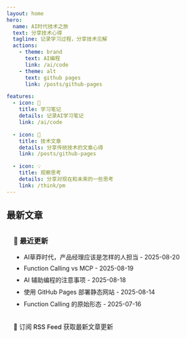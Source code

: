 ```yaml
---
layout: home
hero:
  name: AI时代技术之旅
  text: 分享技术心得
  tagline: 记录学习过程，分享技术见解
  actions:
    - theme: brand
      text: AI编程
      link: /ai/code
    - theme: alt
      text: github pages
      link: /posts/github-pages

features:
  - icon: 🚀
    title: 学习笔记
    details: 记录AI学习笔记
    link: /ai/code

  - icon: 📝
    title: 技术文章
    details: 分享传统技术的文章心得
    link: /posts/github-pages

  - icon: 💡
    title: 观察思考
    details: 分享对现在和未来的一些思考
    link: /think/pm
---
```


<script setup>
import { withBase } from 'vitepress'
</script>

## 最新文章

<div class="vp-raw">
  <div class="custom-block">
    <h3>📖 最近更新</h3>
    <ul>
      <li><a :href="withBase('/think/pm')">AI草莽时代，产品经理应该是怎样的人担当</a> - 2025-08-20</li>
      <li><a :href="withBase('/ai/function-calling-vs-mcp')">Function Calling vs MCP</a> - 2025-08-19</li>
      <li><a :href="withBase('/ai/coding-01')">AI 辅助编程的注意事项</a> - 2025-08-18</li>
      <li><a :href="withBase('/posts/github-pages')">使用 GitHub Pages 部署静态网站</a> - 2025-08-14</li>
      <li><a :href="withBase('/ai/function-calling')">Function Calling 的原始形态</a> - 2025-07-16</li>
    </ul>
    <div class="rss-subscribe">
      <p>📡 <a href="./rss.xml">订阅 RSS Feed</a> 获取最新文章更新</p>
    </div>
  </div>
</div>

<style>
.custom-block {
  padding: 1rem;
  border-radius: 8px;
  background: var(--vp-c-bg-soft);
  border: 1px solid var(--vp-c-divider);
}

.custom-block h3 {
  margin-top: 0;
  margin-bottom: 1rem;
  color: var(--vp-c-text-1);
}

.custom-block ul {
  margin: 0;
  padding-left: 1.5rem;
}

.custom-block li {
  margin-bottom: 0.5rem;
}

.custom-block a {
  color: var(--vp-c-brand);
  text-decoration: none;
}

.custom-block a:hover {
  text-decoration: underline;
}

.rss-subscribe {
  margin-top: 1rem;
  padding-top: 1rem;
  border-top: 1px solid var(--vp-c-divider);
}

.rss-subscribe p {
  margin: 0;
  font-size: 0.9rem;
  color: var(--vp-c-text-2);
}

.rss-subscribe a {
  color: var(--vp-c-brand);
  text-decoration: none;
  font-weight: 500;
}

.rss-subscribe a:hover {
  text-decoration: underline;
}
</style>
